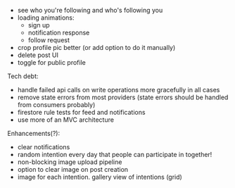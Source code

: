 - see who you're following and who's following you
- loading animations:
    - sign up
    - notification response
    - follow request
- crop profile pic better (or add option to do it manually)
- delete post UI
- toggle for public profile

Tech debt:
- handle failed api calls on write operations more gracefully in all cases
- remove state errors from most providers (state errors should be handled from consumers probably)
- firestore rule tests for feed and notifications
- use more of an MVC architecture

Enhancements(?):
- clear notifications
- random intention every day that people can participate in together!
- non-blocking image upload pipeline
- option to clear image on post creation
- image for each intention. gallery view of intentions (grid)
